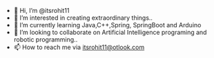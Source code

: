 - 👋 Hi, I’m @itsrohit11
- 👀 I’m interested in creating extraordinary things..
- 🌱 I’m currently learning Java,C++,Spring, SpringBoot and Arduino
- 💞️ I’m looking to collaborate on Artificial Intelligence programing and robotic programming..
- 📫 How to reach me via itsrohit11@otlook.com

<!---
itsrohit11/itsrohit11 is a ✨ special ✨ repository because its `README.md` (this file) appears on your GitHub profile.
You can click the Preview link to take a look at your changes.
--->

